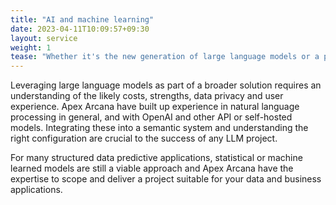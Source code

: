 ```yaml
---
title: "AI and machine learning"
date: 2023-04-11T10:09:57+09:30
layout: service
weight: 1
tease: "Whether it's the new generation of large language models or a project to train a predictive model from structured data, Apex Arcana can assist in advice, design and implementation."
---
```


Leveraging large language models as part of a broader solution requires an understanding of the likely costs, strengths, data privacy and user experience. Apex Arcana have built up experience in natural language processing in general, and with OpenAI and other API or self-hosted models. Integrating these into a semantic system and understanding the right configuration are crucial to the success of any LLM project.

For many structured data predictive applications, statistical or machine learned models are still a viable approach and Apex Arcana have the expertise to scope and deliver a project suitable for your data and business applications.